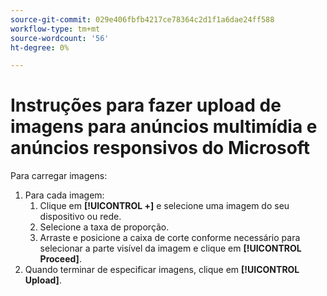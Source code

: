 ```yaml
---
source-git-commit: 029e406fbfb4217ce78364c2d1f1a6dae24ff588
workflow-type: tm+mt
source-wordcount: '56'
ht-degree: 0%

---
```

# Instruções para fazer upload de imagens para anúncios multimídia e anúncios responsivos do Microsoft

<!-- Only part of the "Image" field description -->

Para carregar imagens:

1. Para cada imagem:
   1. Clique em **[!UICONTROL +]** e selecione uma imagem do seu dispositivo ou rede.
   1. Selecione a taxa de proporção.
   1. Arraste e posicione a caixa de corte conforme necessário para selecionar a parte visível da imagem e clique em **[!UICONTROL Proceed]**.
1. Quando terminar de especificar imagens, clique em **[!UICONTROL Upload]**.
